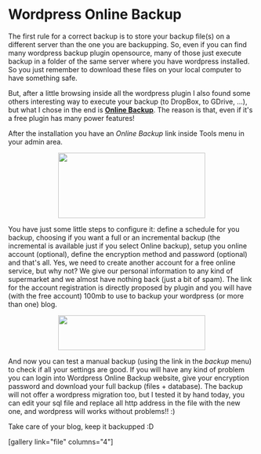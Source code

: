 # Wordpress Online Backup

The first rule for a correct backup is to store your backup file(s) on a different server than the one you are backupping. So, even if you can find many wordpress backup plugin opensource, many of those just execute backup in a folder of the same server where you have wordpress installed. So you just remember to download these files on your local computer to have something safe.

But, after a little browsing inside all the wordpress plugin I also found some others interesting way to execute your backup (to DropBox, to GDrive, ...), but what I chose in the end is <a href="http://wordpress.org/extend/plugins/wponlinebackup/"><strong>Online Backup</strong></a>. The reason is that, even if it's a free plugin has many power features!

After the installation you have an <em>Online Backup</em> link inside Tools menu in your admin area.
<p style="text-align: center;"><a href="https://res.cloudinary.com/blog-mornati-net/image/upload/v1391641237/Screenshot-from-2012-07-11-173208_jxxbtg.png" target="_blank"><img class="aligncenter size-medium wp-image-551" title="Screenshot from 2012-07-11 17:32:08" src="https://res.cloudinary.com/blog-mornati-net/image/upload/h_133,w_300/v1391641237/Screenshot-from-2012-07-11-173208_jxxbtg.png" alt="" width="300" height="133" /></a></p>
You have just some little steps to configure it: define a schedule for you backup, choosing if you want a full or an incremental backup (the incremental is available just if you select Online backup), setup you online account (optional), define the encryption method and password (optional) and that's all.
Yes, we need to create another account for a free online service, but why not? We give our personal information to any kind of supermarket and we almost have nothing back (just a bit of spam).
The link for the account registration is directly proposed by plugin and you will have (with the free account) 100mb to use to backup your wordpress (or more than one) blog.
<p style="text-align: center;"><a href="https://res.cloudinary.com/blog-mornati-net/image/upload/v1391641236/Screenshot-from-2012-07-11-173300_hmyneq.png" target="_blank"><img class="aligncenter size-medium wp-image-552" title="Screenshot from 2012-07-11 17:33:00" src="https://res.cloudinary.com/blog-mornati-net/image/upload/h_71,w_300/v1391641236/Screenshot-from-2012-07-11-173300_hmyneq.png" alt="" width="300" height="71" /></a></p>
And now you can test a manual backup (using the link in the <em>backup </em>menu) to check if all your settings are good. If you will have any kind of problem you can login into Wordpress Online Backup website, give your encryption password and download your full backup (files + database). The backup will not offer a wordpress migration too, but I tested it by hand today, you can edit your sql file and replace all http address in the file with the new one, and wordpress will works without problems!! :)

Take care of your blog, keep it backupped :D

[gallery link="file" columns="4"]